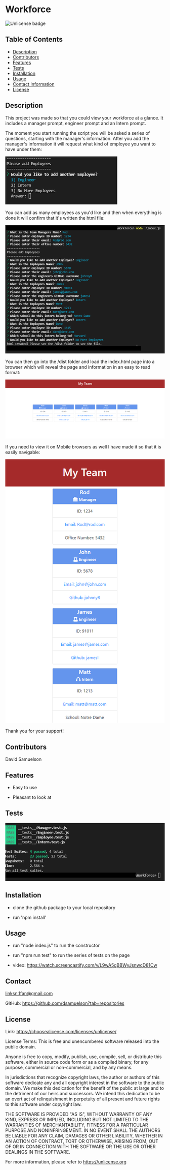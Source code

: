 # Workforce
![Unlicense badge](https://img.shields.io/badge/License-Unlicense-success)
## Table of Contents

- [Description](#description)
- [Contributors](#contributors)
- [Features](#features)
- [Tests](#tests)
- [Installation](#installation)
- [Usage](#usage)
- [Contact Information](#contact)
- [License](#license)

## Description

This project was made so that you could view your workforce at a glance. It includes a manager prompt, engineer prompt and an Intern prompt.

The moment you start running the script you will be asked a series of questions, starting with the manager's information. After you add the manager's information it will request what kind of employee you want to have under them:

![add-employee screen](/assets/images/add-employees.png)

You can add as many employees as you'd like and then when everything is done it will confirm that it's written the html file:

![confirmation after filling in the information](/assets/images/full-run.png)

You can then go into the /dist folder and load the index.html page into a browser which will reveal the page and information in an easy to read format:

![web page view](/assets/images/web-page.png)

If you need to view it on Mobile browsers as well I have made it so that it is easily navigable:

![mobile page view](/assets/images/mobile-view.png)

Thank you for your support!

## Contributors

David Samuelson

## Features

- Easy to use

- Pleasant to look at

## Tests

![successful tests](/assets/images/successful-tests.png)

## Installation

- clone the github package to your local repository

- run 'npm install'

## Usage

- run "node index.js" to run the constructor

- run "npm run test" to run the series of tests on the page

- video: https://watch.screencastify.com/v/L9wA5gBBWyJsnwcD81Cw

## Contact

linksn.1fan@gmail.com

GitHub: https://github.com/dsamuelson?tab=repositories

## License

Link: https://choosealicense.com/licenses/unlicense/

License Terms:
This is free and unencumbered software released into the public domain.

Anyone is free to copy, modify, publish, use, compile, sell, or
distribute this software, either in source code form or as a compiled
binary, for any purpose, commercial or non-commercial, and by any
means.

In jurisdictions that recognize copyright laws, the author or authors
of this software dedicate any and all copyright interest in the
software to the public domain. We make this dedication for the benefit
of the public at large and to the detriment of our heirs and
successors. We intend this dedication to be an overt act of
relinquishment in perpetuity of all present and future rights to this
software under copyright law.

THE SOFTWARE IS PROVIDED "AS IS", WITHOUT WARRANTY OF ANY KIND,
EXPRESS OR IMPLIED, INCLUDING BUT NOT LIMITED TO THE WARRANTIES OF
MERCHANTABILITY, FITNESS FOR A PARTICULAR PURPOSE AND NONINFRINGEMENT.
IN NO EVENT SHALL THE AUTHORS BE LIABLE FOR ANY CLAIM, DAMAGES OR
OTHER LIABILITY, WHETHER IN AN ACTION OF CONTRACT, TORT OR OTHERWISE,
ARISING FROM, OUT OF OR IN CONNECTION WITH THE SOFTWARE OR THE USE OR
OTHER DEALINGS IN THE SOFTWARE.

For more information, please refer to <https://unlicense.org>
    
